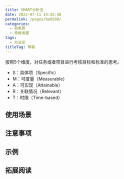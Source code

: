 ```yaml
---
title: SMART分析法
date: 2023-07-11 14:42:48
permalink: /pages/be0508/
categories: 
  - 软素质
  - 思维发展
tags: 
  - 方法论
titleTag: 草稿
---
```


按照5个维度，对任务或者项目进行考核目标和标准的思考。

- S：具体项（Specific）
- M：可度量（Measurable）
- A：可实现（Attainable）
- R：关联情况（Relevant）
- T：时限（Time-based）

## 使用场景

## 注意事项

## 示例

## 拓展阅读